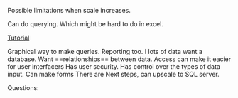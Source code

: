 Possible limitations when scale increases.

Can do querying. Which might be hard to do in excel.

[Tutorial](https://www.youtube.com/watch?v=ubmwp8kbfPc)

Graphical way to make queries.
Reporting too.
I lots of data want a database.
Want ==relationships== between data.
Access can make it eacier for user interfacers 
Has user security.
Has control over the types of data input.
Can make forms
There are 
Next steps, can upscale to SQL server. 

Questions:



